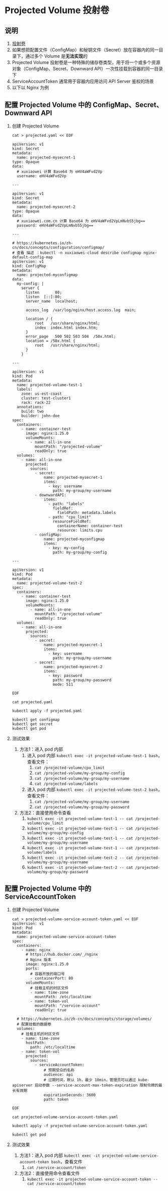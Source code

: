 # Projected Volume 投射卷

## 说明

1. [投射卷](https://kubernetes.io/zh-cn/docs/concepts/storage/projected-volumes/)
2. 如果想把配置文件（ConfigMap）和秘钥文件（Secret）放在容器内的同一目录下，通过多个 Volume 是**无法实现**的
3. Projected Volume 投射卷是一种特殊的储存卷类型，用于将一个或多个资源对象（ConfigMap、Secret、Downward API）一次性挂载到容器的同一目录下
4. ServiceAccountToken 通常用于容器内应用访问 API Server 鉴权的场景
5. 以下以 Nginx 为例

## 配置 Projected Volume 中的 ConfigMap、Secret、Downward API

1. 创建 Projected Volume

    ```shell
    cat > projected.yaml << EOF
    
    apiVersion: v1
    kind: Secret
    metadata:
      name: projected-mysecret-1
    type: Opaque
    data:
      # xuxiaowei 计算 Base64 为 eHV4aWFvd2Vp
      username: eHV4aWFvd2Vp
    
    ---
    
    apiVersion: v1
    kind: Secret
    metadata:
      name: projected-mysecret-2
    type: Opaque
    data:
      # xuxiaowei.com.cn 计算 Base64 为 eHV4aWFvd2VpLmNvbS5jbg==
      password: eHV4aWFvd2VpLmNvbS5jbg==
    
    ---
    
    # https://kubernetes.io/zh-cn/docs/concepts/configuration/configmap/
    # 查看 描述 ：kubectl -n xuxiaowei-cloud describe configmap nginx-default-config-map
    apiVersion: v1
    kind: ConfigMap
    metadata:
      name: projected-myconfigmap
    data:
      my-config: |
        server {
          listen       80;
          listen  [::]:80;
          server_name  localhost;
        
          access_log  /var/log/nginx/host.access.log  main;
        
          location / {
              root   /usr/share/nginx/html;
              index  index.html index.htm;
          }
          error_page   500 502 503 504  /50x.html;
          location = /50x.html {
              root   /usr/share/nginx/html;
          }
        }
    
    ---
    
    apiVersion: v1
    kind: Pod
    metadata:
      name: projected-volume-test-1
      labels:
        zone: us-est-coast
        cluster: test-cluster1
        rack: rack-22
      annotations:
        build: two
        builder: john-doe
    spec:
      containers:
        - name: container-test
          image: nginx:1.25.0
          volumeMounts:
            - name: all-in-one
              mountPath: "/projected-volume"
              readOnly: true
      volumes:
        - name: all-in-one
          projected:
            sources:
              - secret:
                  name: projected-mysecret-1
                  items:
                    - key: username
                      path: my-group/my-username
              - downwardAPI:
                  items:
                    - path: "labels"
                      fieldRef:
                        fieldPath: metadata.labels
                    - path: "cpu_limit"
                      resourceFieldRef:
                        containerName: container-test
                        resource: limits.cpu
              - configMap:
                  name: projected-myconfigmap
                  items:
                    - key: my-config
                      path: my-group/my-config
    
    ---
    
    apiVersion: v1
    kind: Pod
    metadata:
      name: projected-volume-test-2
    spec:
      containers:
        - name: container-test
          image: nginx:1.25.0
          volumeMounts:
            - name: all-in-one
              mountPath: "/projected-volume"
              readOnly: true
      volumes:
        - name: all-in-one
          projected:
            sources:
              - secret:
                  name: projected-mysecret-1
                  items:
                    - key: username
                      path: my-group/my-username
              - secret:
                  name: projected-mysecret-2
                  items:
                    - key: password
                      path: my-group/my-password
                      mode: 511
    
    EOF
    
    cat projected.yaml
    
    kubectl apply -f projected.yaml
    
    kubectl get configmap
    kubectl get secret
    kubectl get pod
    ```

2. 测试效果
    1. 方法1：进入 pod 内部
        1. 进入 pod 内部 `kubectl exec -it projected-volume-test-1 bash`，查看文件：
            1. `cat /projected-volume/cpu_limit`
            2. `cat /projected-volume/my-group/my-config`
            3. `cat /projected-volume/my-group/my-username`
            4. `cat /projected-volume/labels`
        2. 进入 pod 内部 `kubectl exec -it projected-volume-test-2 bash`，查看文件：
            1. `cat /projected-volume/my-group/my-username`
            2. `cat /projected-volume/my-group/my-password`
    2. 方法2：直接使用命令查看
        1. `kubectl exec -it projected-volume-test-1 -- cat /projected-volume/cpu_limit`
        2. `kubectl exec -it projected-volume-test-1 -- cat /projected-volume/my-group/my-config`
        3. `kubectl exec -it projected-volume-test-1 -- cat /projected-volume/my-group/my-username`
        4. `kubectl exec -it projected-volume-test-1 -- cat /projected-volume/labels`
        5. `kubectl exec -it projected-volume-test-2 -- cat /projected-volume/my-group/my-username`
        6. `kubectl exec -it projected-volume-test-2 -- cat /projected-volume/my-group/my-password`

## 配置 Projected Volume 中的 ServiceAccountToken

1. 创建 Projected Volume

    ```shell
    cat > projected-volume-service-account-token.yaml << EOF
    apiVersion: v1
    kind: Pod
    metadata:
      name: projected-volume-service-account-token
    spec:
      containers:
        - name: nginx
          # https://hub.docker.com/_/nginx
          # Nginx 版本
          image: nginx:1.25.0
          ports:
            # 容器开放的端口号
            - containerPort: 80
          volumeMounts:
            # 挂载主机的时区文件
            - name: time-zone
              mountPath: /etc/localtime
            - name: token-vol
              mountPath: "/service-account"
              readOnly: true
    
      # https://kubernetes.io/zh-cn/docs/concepts/storage/volumes/
      # 配置挂载的数据卷
      volumes:
        # 挂载主机的时区文件
        - name: time-zone
          hostPath:
            path: /etc/localtime
        - name: token-vol
          projected:
            sources:
              - serviceAccountToken:
                  # 预期受众的名称
                  audience: api
                  # 过期时间，默认 1h，最少 10min，管理员可以通过 kube-apiserver 启动参数 --service-account-max-token-expiration 限制令牌的最长有效期
                  expirationSeconds: 3600
                  path: token
    
    EOF
    
    cat projected-volume-service-account-token.yaml
    
    kubectl apply -f projected-volume-service-account-token.yaml
    
    kubectl get pod
    ```

2. 测试效果
    1. 方法1：进入 pod 内部 `kubectl exec -it projected-volume-service-account-token bash`，查看文件
        1. `cat /service-account/token`
    2. 方法2：直接使用命令查看文件
        1. `kubectl exec -it projected-volume-service-account-token -- cat /service-account/token`

